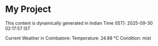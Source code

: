 # My Project

This content is dynamically generated in Indian Time (IST): 2025-09-30 02:17:57 IST


Current Weather in Coimbatore:
Temperature: 24.88 °C
Condition: mist
